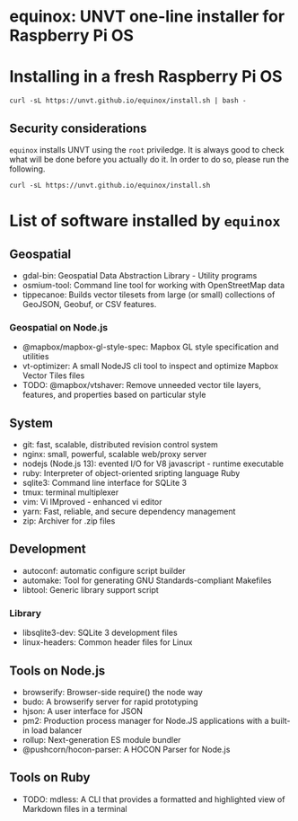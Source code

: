 # equinox: UNVT one-line installer for Raspberry Pi OS

# Installing in a fresh Raspberry Pi OS
```
curl -sL https://unvt.github.io/equinox/install.sh | bash -
```

## Security considerations
`equinox` installs UNVT using the `root` priviledge. It is always good to check what will be done before you actually do it. In order to do so, please run the following. 

```
curl -sL https://unvt.github.io/equinox/install.sh
```

# List of software installed by `equinox`
## Geospatial
- gdal-bin: Geospatial Data Abstraction Library - Utility programs
- osmium-tool: Command line tool for working with OpenStreetMap data
- tippecanoe: Builds vector tilesets from large (or small) collections of GeoJSON, Geobuf, or CSV features.

### Geospatial on Node.js
- @mapbox/mapbox-gl-style-spec: Mapbox GL style specification and utilities
- vt-optimizer: A small NodeJS cli tool to inspect and optimize Mapbox Vector Tiles files
- TODO: @mapbox/vtshaver: Remove unneeded vector tile layers, features, and properties based on particular style

## System
- git: fast, scalable, distributed revision control system
- nginx: small, powerful, scalable web/proxy server
- nodejs (Node.js 13): evented I/O for V8 javascript - runtime executable
- ruby: Interpreter of object-oriented sripting language Ruby
- sqlite3: Command line interface for SQLite 3
- tmux: terminal multiplexer
- vim: Vi IMproved - enhanced vi editor
- yarn: Fast, reliable, and secure dependency management
- zip: Archiver for .zip files

## Development
- autoconf: automatic configure script builder
- automake: Tool for generating GNU Standards-compliant Makefiles
- libtool: Generic library support script

### Library
- libsqlite3-dev: SQLite 3 development files
- linux-headers: Common header files for Linux

## Tools on Node.js
- browserify: Browser-side require() the node way
- budo: A browserify server for rapid prototyping
- hjson: A user interface for JSON
- pm2: Production process manager for Node.JS applications with a built-in load balancer
- rollup: Next-generation ES module bundler
- @pushcorn/hocon-parser: A HOCON Parser for Node.js

## Tools on Ruby
- TODO: mdless: A CLI that provides a formatted and highlighted view of Markdown files in a terminal
